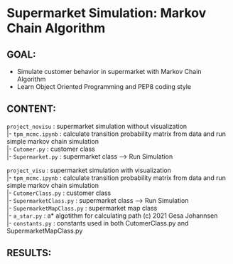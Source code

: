 # Supermarket Simulation: Markov Chain Algorithm

## GOAL: 

- Simulate customer behavior in supermarket with Markov Chain Algorithm
- Learn Object Oriented Programming and PEP8 coding style

## CONTENT: 

`project_novisu`    : supermarket simulation without visualization \
|- `tpm_mcmc.ipynb` : calculate transition probability matrix from data and run simple markov chain simulation \
|- `Cutomer.py`     : customer class \
|- `Supermarket.py` : supermarket class --> Run Simulation 

`project_visu`              : supermarket simulation with visualization \
|- `tpm_mcmc.ipynb`         : calculate transition probability matrix from data and run simple markov chain simulation \
|- `CutomerClass.py`        : customer class \
|- `SupermarketClass.py`    : supermarket class --> Run Simulation \
|- `SupermarketMapClass.py` : supermarket map class \
|- `a_star.py`              : a* algotithm for calculating path (c) 2021 Gesa Johannsen \
|- `constants.py`           : constants used in both CutomerClass.py and SupermarketMapClass.py 

## RESULTS:



